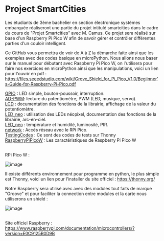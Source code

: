 # Project SmartCities

Les étudiants de 3ème bachelier en section électronique systèmes embarquée réaliseront une partie du projet intitulé smartcities dans le cadre du cours de "Projet Smartcities" avec M. Camus. Ce projet sera réalisé sur base d'un Raspberry Pi Pico W afin de savoir gérer et contrôler différentes parties d'un couloir intelligent.

Ce GitHub vous permettra de voir de A à Z la démarche faite ainsi que les exemples avec des codes basique en microPython. Nous allons nous baser sur le manuel pour débutant avec Raspberry Pi Pico W, on l'utilisera pour faire nos exercices en microPython ainsi que les manipulations, voici un lien pour l'ouvrir en pdf :  
https://files.seeedstudio.com/wiki/Grove_Shield_for_Pi_Pico_V1.0/Begiinner's-Guide-for-Raspberry-Pi-Pico.pdf


[GPIO](GPIO) : LED simple, bouton-poussoir, interruption.
\
[AD-PWM](AD-PWM): lecture du potentiomètre, PWM (LED, musique, servo).
\
[LCD](LCD) : documentation des fonctions de la librairie, affichage de la valeur du potentiomètre.
\
[LED_neo](LED_neo) : utilisation des LEDs néopixel, documentation des fonctions de la librairie, arc-en-ciel.
\
[LED_neo](LED_neo) : température et humidité, luminosité, PIR.
\
[network](network) : Accès réseau avec le RPi Pico.
\
[TestingCodes](TestingCodes) : Ce sont des codes de tests sur Thonny
\
[RaspberryPiPicoW](RaspberryPiPicoW) : Les caractéristiques de Raspberry Pi Pico W

\
RPi Pico W :

![image](https://user-images.githubusercontent.com/124878705/217785334-c6390d11-3a1c-4384-9215-b46f3d40492a.png)

Il existe différents environnement pour programme en python, le plus simple est Thonny, voici un lien pour l'installer du site officiel : 
https://thonny.org/

Notre Raspberry sera utilisé avec avec des modules tout faits de marque "Groove" et pour faciliter la connection entre modules et la carte nous utiliserons un shield : 

![image](https://user-images.githubusercontent.com/124878705/222502168-1be7cbab-a817-422b-bd2b-66ae72f5af9b.png)








\
Site officiel Raspberry : https://www.raspberrypi.com/documentation/microcontrollers/?version=E0C9125B0D9B


